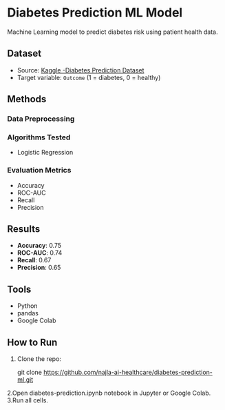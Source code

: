 # Diabetes Prediction ML Model
Machine Learning model to predict diabetes risk using patient health data.

## Dataset
- Source: [Kaggle -Diabetes Prediction Dataset](https://www.kaggle.com/datasets/akshaydattatraykhare/diabetes-dataset)  
- Target variable: `Outcome` (1 = diabetes, 0 = healthy)

## Methods
### Data Preprocessing


### Algorithms Tested
- Logistic Regression

### Evaluation Metrics
- Accuracy
- ROC-AUC
- Recall
- Precision

## Results
- **Accuracy**: 0.75
- **ROC-AUC**: 0.74
- **Recall**: 0.67
- **Precision**: 0.65

## Tools
- Python
- pandas
- Google Colab

## How to Run
1. Clone the repo:
  
   git clone https://github.com/najla-ai-healthcare/diabetes-prediction-ml.git

2.Open diabetes-prediction.ipynb notebook in Jupyter or Google Colab.
3.Run all cells.

